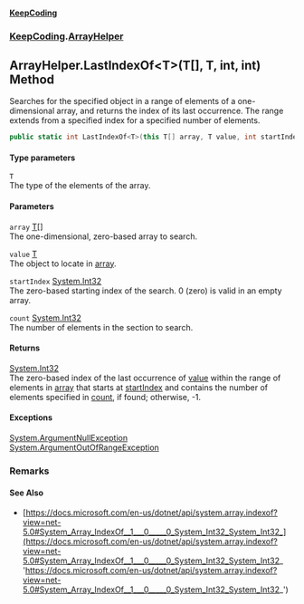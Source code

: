 #### [KeepCoding](index.md 'index')
### [KeepCoding](KeepCoding.md 'KeepCoding').[ArrayHelper](KeepCoding_ArrayHelper.md 'KeepCoding.ArrayHelper')
## ArrayHelper.LastIndexOf&lt;T&gt;(T[], T, int, int) Method
Searches for the specified object in a range of elements of a one-dimensional array, and returns the index of its last occurrence. The range extends from a specified index for a specified number of elements.  
```csharp
public static int LastIndexOf<T>(this T[] array, T value, int startIndex, int count);
```
#### Type parameters
<a name='KeepCoding_ArrayHelper_LastIndexOf_T_(T___T_int_int)_T'></a>
`T`  
The type of the elements of the array.
  
#### Parameters
<a name='KeepCoding_ArrayHelper_LastIndexOf_T_(T___T_int_int)_array'></a>
`array` [T](KeepCoding_ArrayHelper_LastIndexOf_T_(T___T_int_int).md#KeepCoding_ArrayHelper_LastIndexOf_T_(T___T_int_int)_T 'KeepCoding.ArrayHelper.LastIndexOf&lt;T&gt;(T[], T, int, int).T')[[]](https://docs.microsoft.com/en-us/dotnet/api/System.Array 'System.Array')  
The one-dimensional, zero-based array to search.
  
<a name='KeepCoding_ArrayHelper_LastIndexOf_T_(T___T_int_int)_value'></a>
`value` [T](KeepCoding_ArrayHelper_LastIndexOf_T_(T___T_int_int).md#KeepCoding_ArrayHelper_LastIndexOf_T_(T___T_int_int)_T 'KeepCoding.ArrayHelper.LastIndexOf&lt;T&gt;(T[], T, int, int).T')  
The object to locate in [array](KeepCoding_ArrayHelper_LastIndexOf_T_(T___T_int_int).md#KeepCoding_ArrayHelper_LastIndexOf_T_(T___T_int_int)_array 'KeepCoding.ArrayHelper.LastIndexOf&lt;T&gt;(T[], T, int, int).array').
  
<a name='KeepCoding_ArrayHelper_LastIndexOf_T_(T___T_int_int)_startIndex'></a>
`startIndex` [System.Int32](https://docs.microsoft.com/en-us/dotnet/api/System.Int32 'System.Int32')  
The zero-based starting index of the search. 0 (zero) is valid in an empty array.
  
<a name='KeepCoding_ArrayHelper_LastIndexOf_T_(T___T_int_int)_count'></a>
`count` [System.Int32](https://docs.microsoft.com/en-us/dotnet/api/System.Int32 'System.Int32')  
The number of elements in the section to search.
  
#### Returns
[System.Int32](https://docs.microsoft.com/en-us/dotnet/api/System.Int32 'System.Int32')  
The zero-based index of the last occurrence of [value](KeepCoding_ArrayHelper_LastIndexOf_T_(T___T_int_int).md#KeepCoding_ArrayHelper_LastIndexOf_T_(T___T_int_int)_value 'KeepCoding.ArrayHelper.LastIndexOf&lt;T&gt;(T[], T, int, int).value') within the range of elements in [array](KeepCoding_ArrayHelper_LastIndexOf_T_(T___T_int_int).md#KeepCoding_ArrayHelper_LastIndexOf_T_(T___T_int_int)_array 'KeepCoding.ArrayHelper.LastIndexOf&lt;T&gt;(T[], T, int, int).array') that starts at [startIndex](KeepCoding_ArrayHelper_LastIndexOf_T_(T___T_int_int).md#KeepCoding_ArrayHelper_LastIndexOf_T_(T___T_int_int)_startIndex 'KeepCoding.ArrayHelper.LastIndexOf&lt;T&gt;(T[], T, int, int).startIndex') and contains the number of elements specified in [count](KeepCoding_ArrayHelper_LastIndexOf_T_(T___T_int_int).md#KeepCoding_ArrayHelper_LastIndexOf_T_(T___T_int_int)_count 'KeepCoding.ArrayHelper.LastIndexOf&lt;T&gt;(T[], T, int, int).count'), if found; otherwise, -1.
#### Exceptions
[System.ArgumentNullException](https://docs.microsoft.com/en-us/dotnet/api/System.ArgumentNullException 'System.ArgumentNullException')  
[System.ArgumentOutOfRangeException](https://docs.microsoft.com/en-us/dotnet/api/System.ArgumentOutOfRangeException 'System.ArgumentOutOfRangeException')  
### Remarks
#### See Also
- [https://docs.microsoft.com/en-us/dotnet/api/system.array.indexof?view=net-5.0#System_Array_IndexOf__1___0_____0_System_Int32_System_Int32_](https://docs.microsoft.com/en-us/dotnet/api/system.array.indexof?view=net-5.0#System_Array_IndexOf__1___0_____0_System_Int32_System_Int32_ 'https://docs.microsoft.com/en-us/dotnet/api/system.array.indexof?view=net-5.0#System_Array_IndexOf__1___0_____0_System_Int32_System_Int32_')
